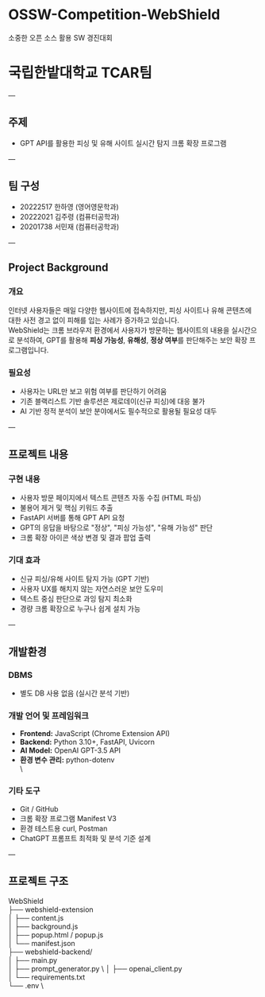 # OSSW-Competition-WebShield  
소중한 오픈 소스 활용 SW 경진대회  

# 국립한밭대학교 TCAR팀  

—

## 주제  
- GPT API를 활용한 피싱 및 유해 사이트 실시간 탐지 크롬 확장 프로그램

—

## 팀 구성  
- 20222517 한하영 (영어영문학과)  
- 20222021 김주령 (컴퓨터공학과)  
- 20201738 서민재 (컴퓨터공학과)

—

## Project Background

### 개요  
인터넷 사용자들은 매일 다양한 웹사이트에 접속하지만, 피싱 사이트나 유해 콘텐츠에 대한 사전 경고 없이 피해를 입는 사례가 증가하고 있습니다.  
WebShield는 크롬 브라우저 환경에서 사용자가 방문하는 웹사이트의 내용을 실시간으로 분석하여, GPT를 활용해 **피싱 가능성**, **유해성**, **정상 여부**를 판단해주는 보안 확장 프로그램입니다.

### 필요성  
- 사용자는 URL만 보고 위험 여부를 판단하기 어려움  
- 기존 블랙리스트 기반 솔루션은 제로데이(신규 피싱)에 대응 불가  
- AI 기반 정적 분석이 보안 분야에서도 필수적으로 활용될 필요성 대두

—

## 프로젝트 내용

### 구현 내용  
- 사용자 방문 페이지에서 텍스트 콘텐츠 자동 수집 (HTML 파싱)
- 불용어 제거 및 핵심 키워드 추출
- FastAPI 서버를 통해 GPT API 요청
- GPT의 응답을 바탕으로 "정상", "피싱 가능성", "유해 가능성" 판단
- 크롬 확장 아이콘 색상 변경 및 결과 팝업 출력

### 기대 효과  
- 신규 피싱/유해 사이트 탐지 가능 (GPT 기반)
- 사용자 UX를 해치지 않는 자연스러운 보안 도우미
- 텍스트 중심 판단으로 과잉 탐지 최소화
- 경량 크롬 확장으로 누구나 쉽게 설치 가능

—

## 개발환경

### DBMS  
- 별도 DB 사용 없음 (실시간 분석 기반)

### 개발 언어 및 프레임워크  
- **Frontend:** JavaScript (Chrome Extension API)  
- **Backend:** Python 3.10+, FastAPI, Uvicorn  
- **AI Model:** OpenAI GPT-3.5 API  
- **환경 변수 관리:** python-dotenv  
\
### 기타 도구  
- Git / GitHub  
- 크롬 확장 프로그램 Manifest V3  
- 환경 테스트용 curl, Postman  
- ChatGPT 프롬프트 최적화 및 분석 기준 설계

—

## 프로젝트 구조
WebShield \
├── webshield-extension \
│   ├── content.js  \
│   ├── background.js \
│   ├── popup.html / popup.js \
│   └── manifest.json \
├── webshield-backend/ \
│   ├── main.py \
│   ├── prompt_generator.py \ 
│   ├── openai_client.py \
│   └── requirements.txt \
└── .env \
